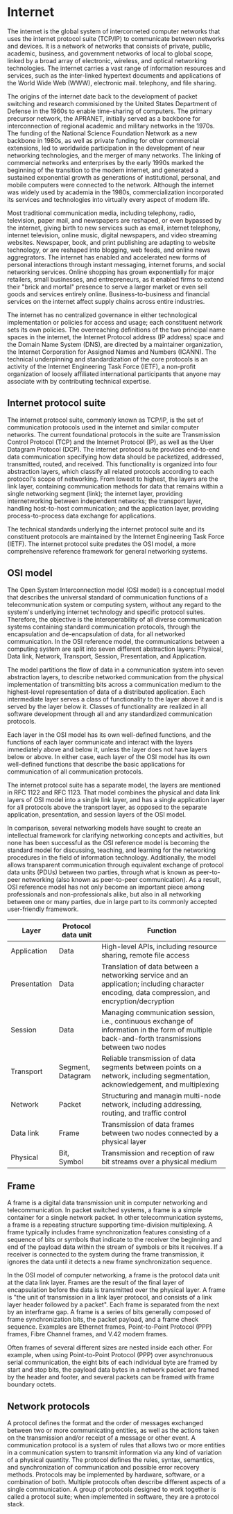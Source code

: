# Internet

The internet is the global system of interconneted computer networks that uses the internet protocol suite (TCP/IP) to communicate between networks and devices. It is a network of networks that consists of private, public, academic, business, and government networks of local to global scope, linked by a broad array of electronic, wireless, and optical networking technologies. The internet carries a vast range of information resources and services, such as the inter-linked hypertext documents and applications of the World Wide Web (WWW), electronic mail. telephony, and file sharing.

The origins of the internet date back to the development of packet switching and research commisioned by the United States Department of Defense in the 1960s to enable time-sharing of computers. The primary precursor network, the APRANET, initially served as a backbone for interconnection of regional academic and military networks in the 1970s. The funding of the National Science Foundation Network as a new backbone in 1980s, as well as private funding for other commercial extensions, led to worldwide participation in the development of new networking technologies, and the merger of many networks. The linking of commercial networks and enterprises by the early 1990s marked the beginning of the transition to the modern internet, and generated a sustained exponential growth as generations of institutional, personal, and mobile computers were connected to the network. Although the internet was widely used by academia in the 1980s, commercialization incorporated its services and technologies into virtually every aspect of modern life.

Most traditional communication media, including telephony, radio, television, paper mail, and newspapers are reshaped, or even bypassed by the internet, giving birth to new services such as email, internet telephony, internet television, online music, digital newspapers, and video streaming websites. Newspaper, book, and print publishing are adapting to website technology, or are reshaped into blogging, web feeds, and online news aggregrators. The internet has enabled and accelerated new forms of personal interactions through instant messaging, internet forums, and social networking services. Online shopping has grown exponentially for major retailers, small businesses, and entrepreneurs, as it enabled firms to extend their "brick and mortal" presence to serve a larger market or even sell goods and services entirely online. Business-to-business and financial services on the internet affect supply chains across entire industries.

The internet has no centralized governance in either technological implementation or policies for access and usage; each constituent network sets its own policies. The overreaching definitions of the two principal name spaces in the internet, the Internet Protocol address (IP address) space and the Domain Name System (DNS), are directed by a maintainer organization, the Internet Corporation for Assigned Names and Numbers (ICANN). The technical underpinning and standardization of the core protocols is an activity of the Internet Engineering Task Force (IETF), a non-profit organization of loosely affiliated international participants that anyone may associate with by contributing technical expertise.

## Internet protocol suite

The internet protocol suite, commonly known as TCP/IP, is the set of communication protocols used in the internet and similar computer networks. The current foundational protocols in the suite are Transmission Control Protocol (TCP) and the Internet Protocol (IP), as well as the User Datagram Protocol (DCP). The internet protocol suite provides end-to-end data communication specifying how data should be packetized, addressed, transmitted, routed, and received. This functionality is organized into four abstraction layers, which classify all related protocols according to each protocol's scope of networking. From lowest to highest, the layers are the link layer, containing communication methods for data that remains within a single networking segment (link); the internet layer, providing internetworking between independent networks; the transport layer, handling host-to-host communication; and the application layer, providing process-to-process data exchange for applications.

The technical standards underlying the internet protocol suite and its constituent protocols are maintained by the Internet Engineering Task Force (IETF). The internet protocol suite predates the OSI model, a more comprehensive reference framework for general networking systems.

## OSI model

The Open System Interconnection model (OSI model) is a conceptual model that describes the universal standard of communication functions of a telecommunication system or computing system, without any regard to the system's underlying internet technology and specific protocol suites. Therefore, the objective is the interoperability of all diverse communication systems containing standard communication protocols, through the encapsulation and de-encapsulation of data, for all networked communication. In the OSI reference model, the communications between a computing system are split into seven different abstraction layers: Physical, Data link, Network, Transport, Session, Presentation, and Application.

The model partitions the flow of data in a communication system into seven abstraction layers, to describe networked communication from the physical implementation of transmitting bits across a communication medium to the highest-level representation of data of a distributed application. Each intermediate layer serves a class of functionality to the layer above it and is served by the layer below it. Classes of functionality are realized in all software development through all and any standardized communication protocols.

Each layer in the OSI model has its own well-defined functions, and the functions of each layer communicate and interact with the layers immediately above and below it, unless the layer does not have layers below or above. In either case, each layer of the OSI model has its own well-defined functions that describe the basic applications for communication of all communication protocols.

The internet protocol suite has a separate model, the layers are mentioned in RFC 1122 and RFC 1123. That model combines the physical and data link layers of OSI model into a single link layer, and has a single application layer for all protocols above the transport layer, as opposed to the separate application, presentation, and session layers of the OSI model.

In comparison, several networking models have sought to create an intellectual framework for clarifying networking concepts and activities, but none has been successful as the OSI reference model is becoming the standard model for discussing, teaching, and learning for the networking procedures in the field of information technology. Additionally, the model allows transparent communication through equivalent exchange of protocol data units (PDUs) between two parties, through what is known as peer-to-peer networking (also known as peer-to-peer communication). As a result, OSI reference model has not only become an important piece among professionals and non-professionals alike, but also in all networking between one or many parties, due in large part to its commonly accepted user-friendly framework.

| **Layer**    | **Protocol data unit** | **Function** |
|--------------|------------------------|--------------|
| Application  | Data                   | High-level APIs, including resource sharing, remote file access |
| Presentation | Data                   | Translation of data between a networking service and an application; including character encoding, data compression, and encryption/decryption |
| Session      | Data                   | Managing communication session, i.e., continuous exchange of information in the form of multiple back-and-forth transmissions between two nodes |
| Transport    | Segment, Datagram      | Reliable transmission of data segments between points on a network, including segmentation, acknowledgement, and multiplexing |
| Network      | Packet                 | Structuring and managin multi-node network, including addressing, routing, and traffic control |
| Data link    | Frame                  | Transmission of data frames between two nodes connected by a physical layer |
| Physical     | Bit, Symbol            | Transmission and reception of raw bit streams over a physical medium |

## Frame

A frame is a digital data transmission unit in computer networking and telecommunication. In packet switched systems, a frame is a simple container for a single network packet. In other telecommunication systems, a frame is a repeating structure supporting time-division multiplexing. A frame typically includes frame synchronization features consisting of a sequence of bits or symbols that indicate to the receiver the beginning and end of the payload data within the stream of symbols or bits it receives. If a receiver is connected to the system during the frame transmission, it ignores the data until it detects a new frame synchronization sequence.

In the OSI model of computer networking, a frame is the protocol data unit at the data link layer. Frames are the result of the final layer of encapsulation before the data is transmitted over the physical layer. A frame is "the unit of transmission in a link layer protocol, and consists of a link layer header followed by a packet". Each frame is separated from the next by an interframe gap. A frame is a series of bits generally composed of frame synchronization bits, the packet payload, and a frame check sequence. Examples are Ethernet frames, Point-to-Point Protocol (PPP) frames, Fibre Channel frames, and V.42 modem frames.

Often frames of several different sizes are nested inside each other. For example, when using Point-to-Point Protocol (PPP) over asynchronuous serial communication, the eight bits of each individual byte are framed by start and stop bits, the payload data bytes in a network packet are framed by the header and footer, and several packets can be framed with frame boundary octets.

## Network protocols

A protocol defines the format and the order of messages exchanged between two or more communicating entities, as well as the actions taken on the transmission and/or receipt of a message or other event. A communication protocol is a system of rules that allows two or more entities in a communication system to transmit information via any kind of variation of a physical quantity. The protocol defines the rules, syntax, semantics, and synchronization of communication and possible error recovery methods. Protocols may be implemented by hardware, software, or a combination of both. Multiple protocols often describe different aspects of a single communication. A group of protocols designed to work together is called a protocol suite; when implemented in software, they are a protocol stack.